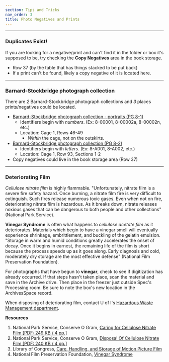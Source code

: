 ```yaml
---
section: Tips and Tricks
nav_order: 3
title: Photo Negatives and Prints
---
```

---
### Duplicates Exist!
If you are looking for a negative/print and can't find it in the folder or box it's supposed to be, try checking the **Copy Negatives** area in the book storage.
- Row 37 (by the table that has things stacked to be put back)
- If a print can't be found, likely a copy negative of it is located here.

---
### Barnard-Stockbridge photograph collection
    
There are *2* Barnard-Stockbridge photograph collections and *3* places prints/negatives could be located.
- [Barnard-Stockbridge photograph collection - portraits (PG 8-1)](https://archiveswest.orbiscascade.org/ark:80444/xv949259)
    - Identifiers begin with *numbers*. (Ex: 8-00001, 8-00002a, 8-00002n, etc.)
    - Location: Cage 1, Rows 46-49
        - *Within* the cage, not on the outskirts.
- [Barnard-Stockbridge photograph collection (PG 8-2)](https://archiveswest.orbiscascade.org/ark:80444/xv407875)
    - Identifiers begin with *letters*. (Ex: 8-A001, 8-A002, etc.)
    - Location: Cage 1, Row 93, Sections 1-2
- Copy negatives could live in the book storage area (Row 37)

---
### Deteriorating Film
*Cellulose nitrate film* is highly flammable. "Unfortunately, nitrate film is a severe fire safety hazard. Once burning, a nitrate film fire is very difficult to extinguish. Such fires release numerous toxic gases. Even when not on fire, deteriorating nitrate film is hazardous. As it breaks down, nitrate releases noxious gases that can be dangerous to both people and other collections" (National Park Service).

**Vinegar Syndrome** is often what happens to *cellulose acetate film* as it deteriorates. Materials which begin to have a vinegar smell will eventually experience shrinkage, embrittlement, and buckling of the gelatin emulsion. "Storage in warm and humid conditions greatly accelerates the onset of decay. Once it begins in earnest, the remaining life of the film is short because the process speeds up as it goes along. Early diagnosis and cold, moderately dry storage are the most effective defense" (National Film Preservation Foundation).

For photographs that have begun to **vinegar**, check to see if digitization has already occurred. If that steps hasn't taken place, scan the material and save in the Archive drive. Then place in the freezer just outside Spec's Processing room. Be sure to note the box's new location in the ArchivesSpace record.

When disposing of deteriorating film, contact U of I's [Hazardous Waste Management department](https://www.uidaho.edu/dfa/division-operations/ehs/programs/hazmat/management).

**Resources**

1. National Park Service, Conserve O Gram, [Caring for Cellulose Nitrate Film [PDF: 249 KB / 4 pp.]](https://www.nps.gov/museum/publications/conserveogram/14-08.pdf)
2. National Park Service, Conserve O Gram, [Disposal Of Cellulose Nitrate Film [PDF: 240 KB / 4 pp.]](https://www.nps.gov/museum/publications/conserveogram/02-22.pdf)
3. Library of Congress, [Care, Handling, and Storage of Motion Picture Film](https://www.loc.gov/preservation/care/film.html#Handling)
4. National Film Preservation Foundation, [Vinegar Syndrome](https://www.filmpreservation.org/preservation-basics/vinegar-syndrome)